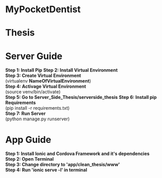 # MyPocketDentist
# Thesis

# Server Guide <br/>
__Step 1: Install Pip__
__Step 2: Install Virtual Environment__ <br/>
__Step 3: Create Virtual Environment__ <br/>
(virtualenv __NameOfVirtualEnvironment__) <br/>
__Step 4: Activage Virtual Environment__ <br/> 
(source venv/bin/activate) <br/>
__Step 5: Go to Server_Side_Thesis/serverside_thesis__
__Step 6: Install pip Requirements__ <br/>
(pip install -r requirements.txt) <br/>
__Step 7: Run Server__ <br/>
(python manage.py runserver)

# App Guide <br/>
__Step 1: Install Ionic and Cordova Framework and it's dependencies__ <br/>
__Step 2: Open Terminal__ <br/>
__Step 3: Change directory to 'app/clean_thesis/www'__ <br/>
__Step 4: Run 'ionic serve -l' in terminal__ <br/>
